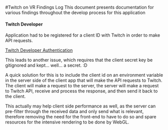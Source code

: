 #Twitch on VR Findings Log
This document presents documentation for various findings throughout the develop process for this application

#### Twitch Developer
Application had to be registered for a client ID with Twitch in order to make API requests. 

[Twitch Developer Authentication](https://github.com/justintv/Twitch-API/blob/master/authentication.md)

This leads to another issue, which requires that the client secret key be gitignored and kept... well... a secret. :D

A quick solution for this is to include the client id on an environment variable in the server side of the client app that will make the API requests to Twitch. The client will make a request to the server, the server will make a request to Twitch API, receive and process the response, and then send it back to the client. 

This actually may help client side performance as well, as the server can pre-filter through the received data and only send what is relevant, therefore removing the need for the front-end to have to do so and spare resources for the intensive rendering to be done by WebGL. 